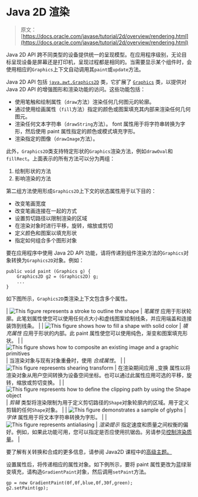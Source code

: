 # Java 2D 渲染

> 原文： [https://docs.oracle.com/javase/tutorial/2d/overview/rendering.html](https://docs.oracle.com/javase/tutorial/2d/overview/rendering.html)

Java 2D API 跨不同类型的设备提供统一的呈现模型。在应用程序级别，无论目标呈现设备是屏幕还是打印机，呈现过程都是相同的。当需要显示某个组件时，会使用相应的`Graphics`上下文自动调用其`paint`或`update`方法。

Java 2D API 包括 [`java.awt.Graphics2D`](https://docs.oracle.com/javase/8/docs/api/java/awt/Graphics2D.html) 类，它扩展了 [`Graphics`](https://docs.oracle.com/javase/8/docs/api/java/awt/Graphics.html) 类，以提供对 Java 2D API 的增强图形和渲染功能的访问。这些功能包括：

*   使用笔触和绘制属性（`draw`方法）渲染任何几何图元的轮廓。
*   通过使用绘画属性（`fill`方法）指定的颜色或图案填充其内部来渲染任何几何图元。
*   渲染任何文本字符串（`drawString`方法）。 font 属性用于将字符串转换为字形，然后使用 paint 属性指定的颜色或模式填充字形。
*   渲染指定的图像（`drawImage`方法）。

此外，`Graphics2D`类支持特定形状的`Graphics`渲染方法，例如`drawOval`和`fillRect`。上面表示的所有方法可以分为两组：

1.  绘制形状的方法
2.  影响渲染的方法

第二组方法使用形成`Graphics2D`上下文的状态属性用于以下目的：

*   改变笔画宽度
*   改变笔画连接在一起的方式
*   设置剪切路径以限制渲染的区域
*   在渲染对象时进行平移，旋转，缩放或剪切
*   定义颜色和图案以填充形状
*   指定如何组合多个图形对象

要在应用程序中使用 Java 2D API 功能，请将传递到组件渲染方法的`Graphics`对象转换为`Graphics2D`对象。例如：

```
public void paint (Graphics g) {
    Graphics2D g2 = (Graphics2D) g;
    ...
}

```

如下图所示，`Graphics2D`类渲染上下文包含多个属性。

| ![This figure represents a stroke to outline the shape ](img/b31a5c395046f2ef7daff02c1a9fcd55.jpg) | _笔属性_ 应用于形状轮廓。此笔划属性使您可以使用任何点大小和虚线图案绘制线条，并应用端盖和连接装饰到线条。 |
| ![This figure shows how to fill a shape with solid color](img/46743518d93a6f21b6e560b8f7d48dd7.jpg) | _填充属性_ 应用于形状的内部。此 paint 属性使您可以使用纯色，渐变和图案填充形状。 |
| ![This figure shows how to composite an existing image and a graphic primitives ](img/03f800db700325932eb01d0633bc5664.jpg) | 当渲染对象与现有对象重叠时，使用 _合成属性_。 |
| ![This figure represents shearing transform](img/58b0fe38b82c64a42073cf090c67ff6a.jpg) | 在渲染期间应用 _变换  属性以将渲染对象从用户空间转换为设备空间坐标。也可以通过此属性应用可选的平移，旋转，缩放或剪切变换。 |
| ![This figure represents how to define the clipping path by using the Shape object](img/0591aea0aac5f00f688b3df1b2295ffb.jpg) | _剪辑_ 类型将渲染限制为用于定义剪切路径的`Shape`对象轮廓内的区域。用于定义剪辑的任何`Shape`对象。 |
| ![This figure demonstrates a sample of glyphs](img/f8ea3e5dd6cc935bf5bb501562eb9c8a.jpg) | _字体_ 属性用于将文本字符串转换为字形。 |
| ![This figure represents antialiasing ](img/d68058a0df93922e871f0a6983e9755e.jpg) | _渲染提示_ 指定速度和质量之间权衡的偏好。例如，如果此功能可用，您可以指定是否应使用抗锯齿。另请参见[控制渲染质量](../advanced/quality.html)。 |

要了解有关转换和合成的更多信息，请参阅 Java2D 课程中的[高级主题。](../advanced/index.html)

设置属性后，将传递相应的属性对象。如下例所示，要将 paint 属性更改为蓝绿渐变填充，请构造`GradientPaint`对象，然后调用`setPaint`方法。

```
gp = new GradientPaint(0f,0f,blue,0f,30f,green);
g2.setPaint(gp);

```